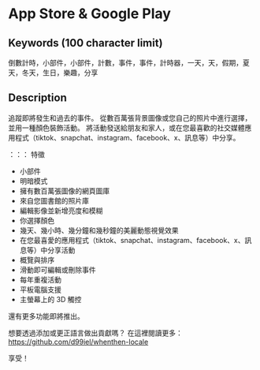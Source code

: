 # App Store & Google Play

## Keywords (100 character limit)
倒數計時，小部件，小部件，計數，事件，事件，計時器，一天，天，假期，夏天，冬天，生日，樂趣，分享

## Description
追蹤即將發生和過去的事件。
從數百萬張背景圖像或您自己的照片中進行選擇，並用一種顏色裝飾活動。
將活動發送給朋友和家人，或在您最喜歡的社交媒體應用程式（tiktok、snapchat、instagram、facebook、x、訊息等）中分享。

：：： 特徵
- 小部件
- 明暗模式
- 擁有數百萬張圖像的網頁圖庫
- 來自您圖書館的照片庫
- 編輯影像並新增亮度和模糊
- 你選擇顏色
- 幾天、幾小時、幾分鐘和幾秒鐘的美麗動態視覺效果
- 在您最喜愛的應用程式（tiktok、snapchat、instagram、facebook、x、訊息等）中分享活動
- 概覽與排序
- 滑動即可編輯或刪除事件
- 每年重複活動
- 平板電腦支援
- 主螢幕上的 3D 觸控

還有更多功能即將推出。

想要透過添加或更正語言做出貢獻嗎？ 在這裡閱讀更多：https://github.com/d99iel/whenthen-locale

享受！
